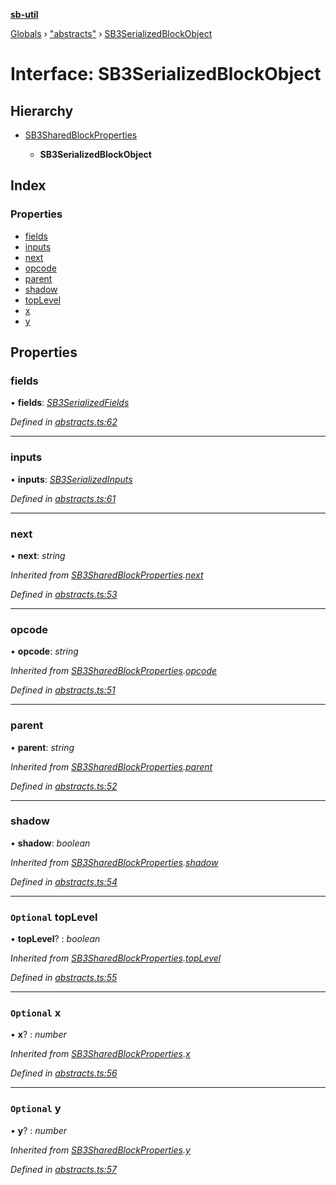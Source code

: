 **[sb-util](../README.md)**

[Globals](../globals.md) › ["abstracts"](../modules/_abstracts_.md) › [SB3SerializedBlockObject](_abstracts_.sb3serializedblockobject.md)

# Interface: SB3SerializedBlockObject

## Hierarchy

* [SB3SharedBlockProperties](_abstracts_.sb3sharedblockproperties.md)

  * **SB3SerializedBlockObject**

## Index

### Properties

* [fields](_abstracts_.sb3serializedblockobject.md#fields)
* [inputs](_abstracts_.sb3serializedblockobject.md#inputs)
* [next](_abstracts_.sb3serializedblockobject.md#next)
* [opcode](_abstracts_.sb3serializedblockobject.md#opcode)
* [parent](_abstracts_.sb3serializedblockobject.md#parent)
* [shadow](_abstracts_.sb3serializedblockobject.md#shadow)
* [topLevel](_abstracts_.sb3serializedblockobject.md#optional-toplevel)
* [x](_abstracts_.sb3serializedblockobject.md#optional-x)
* [y](_abstracts_.sb3serializedblockobject.md#optional-y)

## Properties

###  fields

• **fields**: *[SB3SerializedFields](_abstracts_.sb3serializedfields.md)*

*Defined in [abstracts.ts:62](https://github.com/bocoup/sb-util/blob/565edc9/src/abstracts.ts#L62)*

___

###  inputs

• **inputs**: *[SB3SerializedInputs](_abstracts_.sb3serializedinputs.md)*

*Defined in [abstracts.ts:61](https://github.com/bocoup/sb-util/blob/565edc9/src/abstracts.ts#L61)*

___

###  next

• **next**: *string*

*Inherited from [SB3SharedBlockProperties](_abstracts_.sb3sharedblockproperties.md).[next](_abstracts_.sb3sharedblockproperties.md#next)*

*Defined in [abstracts.ts:53](https://github.com/bocoup/sb-util/blob/565edc9/src/abstracts.ts#L53)*

___

###  opcode

• **opcode**: *string*

*Inherited from [SB3SharedBlockProperties](_abstracts_.sb3sharedblockproperties.md).[opcode](_abstracts_.sb3sharedblockproperties.md#opcode)*

*Defined in [abstracts.ts:51](https://github.com/bocoup/sb-util/blob/565edc9/src/abstracts.ts#L51)*

___

###  parent

• **parent**: *string*

*Inherited from [SB3SharedBlockProperties](_abstracts_.sb3sharedblockproperties.md).[parent](_abstracts_.sb3sharedblockproperties.md#parent)*

*Defined in [abstracts.ts:52](https://github.com/bocoup/sb-util/blob/565edc9/src/abstracts.ts#L52)*

___

###  shadow

• **shadow**: *boolean*

*Inherited from [SB3SharedBlockProperties](_abstracts_.sb3sharedblockproperties.md).[shadow](_abstracts_.sb3sharedblockproperties.md#shadow)*

*Defined in [abstracts.ts:54](https://github.com/bocoup/sb-util/blob/565edc9/src/abstracts.ts#L54)*

___

### `Optional` topLevel

• **topLevel**? : *boolean*

*Inherited from [SB3SharedBlockProperties](_abstracts_.sb3sharedblockproperties.md).[topLevel](_abstracts_.sb3sharedblockproperties.md#optional-toplevel)*

*Defined in [abstracts.ts:55](https://github.com/bocoup/sb-util/blob/565edc9/src/abstracts.ts#L55)*

___

### `Optional` x

• **x**? : *number*

*Inherited from [SB3SharedBlockProperties](_abstracts_.sb3sharedblockproperties.md).[x](_abstracts_.sb3sharedblockproperties.md#optional-x)*

*Defined in [abstracts.ts:56](https://github.com/bocoup/sb-util/blob/565edc9/src/abstracts.ts#L56)*

___

### `Optional` y

• **y**? : *number*

*Inherited from [SB3SharedBlockProperties](_abstracts_.sb3sharedblockproperties.md).[y](_abstracts_.sb3sharedblockproperties.md#optional-y)*

*Defined in [abstracts.ts:57](https://github.com/bocoup/sb-util/blob/565edc9/src/abstracts.ts#L57)*